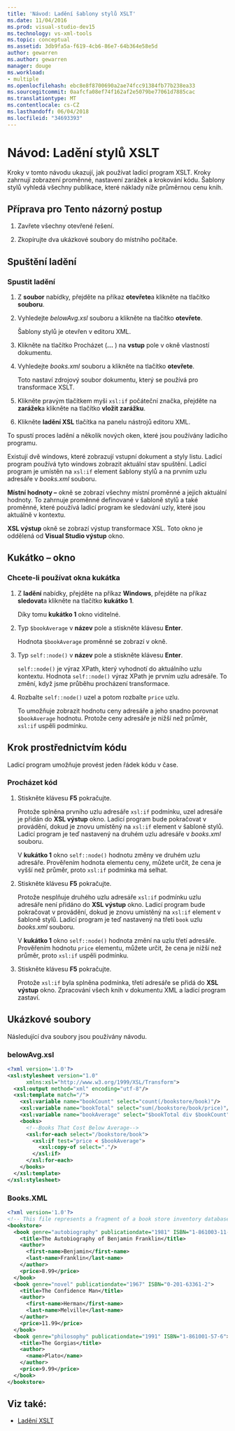 ```yaml
---
title: 'Návod: Ladění šablony stylů XSLT'
ms.date: 11/04/2016
ms.prod: visual-studio-dev15
ms.technology: vs-xml-tools
ms.topic: conceptual
ms.assetid: 3db9fa5a-f619-4cb6-86e7-64b364e58e5d
author: gewarren
ms.author: gewarren
manager: douge
ms.workload:
- multiple
ms.openlocfilehash: ebc8e8f8700690a2ae74fcc91384fb77b238ea33
ms.sourcegitcommit: 0aafcfa08ef74f162af2e5079be77061d7885cac
ms.translationtype: MT
ms.contentlocale: cs-CZ
ms.lasthandoff: 06/04/2018
ms.locfileid: "34693393"
---
```

# <a name="walkthrough-debug-an-xslt-style-sheet"></a>Návod: Ladění stylů XSLT

Kroky v tomto návodu ukazují, jak používat ladicí program XSLT. Kroky zahrnují zobrazení proměnné, nastavení zarážek a krokování kódu. Šablony stylů vyhledá všechny publikace, které náklady níže průměrnou cenu knih.

## <a name="to-prepare-for-this-walkthrough"></a>Příprava pro Tento názorný postup

1.  Zavřete všechny otevřené řešení.

2.  Zkopírujte dva ukázkové soubory do místního počítače.

## <a name="start-debugging"></a>Spuštění ladění

### <a name="to-start-debugging"></a>Spustit ladění

1.  Z **soubor** nabídky, přejděte na příkaz **otevřete**a klikněte na tlačítko **souboru**.

2.  Vyhledejte *belowAvg.xsl* souboru a klikněte na tlačítko **otevřete**.

     Šablony stylů je otevřen v editoru XML.

3.  Klikněte na tlačítko Procházet (**...** ) na **vstup** pole v okně vlastností dokumentu.

4.  Vyhledejte *books.xml* souboru a klikněte na tlačítko **otevřete**.

     Toto nastaví zdrojový soubor dokumentu, který se používá pro transformace XSLT.

5.  Klikněte pravým tlačítkem myši `xsl:if` počáteční značka, přejděte na **zarážek**a klikněte na tlačítko **vložit zarážku**.

6.  Klikněte **ladění XSL** tlačítka na panelu nástrojů editoru XML.

To spustí proces ladění a několik nových oken, které jsou používány ladicího programu.

Existují dvě windows, které zobrazují vstupní dokument a styly listu. Ladicí program používá tyto windows zobrazit aktuální stav spuštění. Ladicí program je umístěn na `xsl:if` element šablony stylů a na prvním uzlu adresáře v *books.xml* souboru.

**Místní hodnoty –** okně se zobrazí všechny místní proměnné a jejich aktuální hodnoty. To zahrnuje proměnné definované v šabloně stylů a také proměnné, které používá ladicí program ke sledování uzly, které jsou aktuálně v kontextu.

**XSL výstup** okně se zobrazí výstup transformace XSL. Toto okno je oddělená od **Visual Studio výstup** okno.

## <a name="watch-window"></a>Kukátko – okno

### <a name="to-use-the-watch-window"></a>Chcete-li používat okna kukátka

1.  Z **ladění** nabídky, přejděte na příkaz **Windows**, přejděte na příkaz **sledovat**a klikněte na tlačítko **kukátko 1**.

     Díky tomu **kukátko 1** okno viditelné.

2.  Typ `$bookAverage` v **název** pole a stiskněte klávesu **Enter**.

     Hodnota `$bookAverage` proměnné se zobrazí v okně.

3.  Typ `self::node()` v **název** pole a stiskněte klávesu **Enter**.

     `self::node()` je výraz XPath, který vyhodnotí do aktuálního uzlu kontextu. Hodnota `self::node()` výraz XPath je prvním uzlu adresáře. To změní, když jsme průběhu procházení transformace.

4.  Rozbalte `self::node()` uzel a potom rozbalte `price` uzlu.

     To umožňuje zobrazit hodnotu ceny adresáře a jeho snadno porovnat `$bookAverage` hodnotu. Protože ceny adresáře je nižší než průměr, `xsl:if` uspěli podmínku.

## <a name="step-through-the-code"></a>Krok prostřednictvím kódu
 Ladicí program umožňuje provést jeden řádek kódu v čase.

### <a name="to-step-through-the-code"></a>Procházet kód

1.  Stiskněte klávesu **F5** pokračujte.

     Protože splněna prvního uzlu adresáře `xsl:if` podmínku, uzel adresáře je přidán do **XSL výstup** okno. Ladicí program bude pokračovat v provádění, dokud je znovu umístěný na `xsl:if` element v šabloně stylů. Ladicí program je teď nastavený na druhém uzlu adresáře v *books.xml* souboru.

     V **kukátko 1** okno `self::node()` hodnotu změny ve druhém uzlu adresáře. Prověřením hodnota elementu ceny, můžete určit, že cena je vyšší než průměr, proto `xsl:if` podmínka má selhat.

2.  Stiskněte klávesu **F5** pokračujte.

     Protože nesplňuje druhého uzlu adresáře `xsl:if` podmínku uzlu adresáře není přidáno do **XSL výstup** okno. Ladicí program bude pokračovat v provádění, dokud je znovu umístěný na `xsl:if` element v šabloně stylů. Ladicí program je teď nastavený na třetí `book` uzlu *books.xml* souboru.

     V **kukátko 1** okno `self::node()` hodnota změní na uzlu třetí adresáře. Prověřením hodnotu `price` elementu, můžete určit, že cena je nižší než průměr, proto `xsl:if` uspěli podmínku.

3.  Stiskněte klávesu **F5** pokračujte.

     Protože `xsl:if` byla splněna podmínka, třetí adresáře se přidá do **XSL výstup** okno. Zpracování všech knih v dokumentu XML a ladicí program zastaví.

## <a name="sample-files"></a>Ukázkové soubory

Následující dva soubory jsou používány návodu.

### <a name="belowavgxsl"></a>belowAvg.xsl

```xml
<?xml version='1.0'?>
<xsl:stylesheet version="1.0"
      xmlns:xsl="http://www.w3.org/1999/XSL/Transform">
  <xsl:output method="xml" encoding="utf-8"/>
  <xsl:template match="/">
    <xsl:variable name="bookCount" select="count(/bookstore/book)"/>
    <xsl:variable name="bookTotal" select="sum(/bookstore/book/price)"/>
    <xsl:variable name="bookAverage" select="$bookTotal div $bookCount"/>
    <books>
      <!--Books That Cost Below Average-->
      <xsl:for-each select="/bookstore/book">
        <xsl:if test="price < $bookAverage">
          <xsl:copy-of select="."/>
        </xsl:if>
      </xsl:for-each>
    </books>
  </xsl:template>
</xsl:stylesheet>
```

### <a name="booksxml"></a>Books.XML

```xml
<?xml version='1.0'?>
<!-- This file represents a fragment of a book store inventory database -->
<bookstore>
  <book genre="autobiography" publicationdate="1981" ISBN="1-861003-11-0">
    <title>The Autobiography of Benjamin Franklin</title>
    <author>
      <first-name>Benjamin</first-name>
      <last-name>Franklin</last-name>
    </author>
    <price>8.99</price>
  </book>
  <book genre="novel" publicationdate="1967" ISBN="0-201-63361-2">
    <title>The Confidence Man</title>
    <author>
      <first-name>Herman</first-name>
      <last-name>Melville</last-name>
    </author>
    <price>11.99</price>
  </book>
  <book genre="philosophy" publicationdate="1991" ISBN="1-861001-57-6">
    <title>The Gorgias</title>
    <author>
      <name>Plato</name>
    </author>
    <price>9.99</price>
  </book>
</bookstore>
```

## <a name="see-also"></a>Viz také:

- [Ladění XSLT](../xml-tools/debugging-xslt.md)